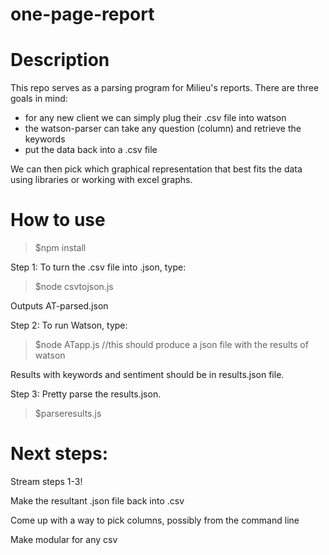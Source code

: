 # one-page-report

Description
===========

This repo serves as a parsing program for Milieu's reports. There are three goals in mind:

- for any new client we can simply plug their .csv file into watson
- the watson-parser can take any question (column) and retrieve the keywords
- put the data back into a .csv file

We can then pick which graphical representation that best fits the data using libraries or working with excel graphs.

How to use
=======
>$npm install

Step 1: To turn the .csv file into .json, type:
>$node csvtojson.js

Outputs AT-parsed.json

Step 2: To run Watson, type:
>$node ATapp.js //this should produce a json file with the results of watson

Results with keywords and sentiment should be in results.json file.

Step 3: Pretty parse the results.json.
>$parseresults.js

Next steps:
===========

Stream steps 1-3!

Make the resultant .json file back into .csv

Come up with a way to pick columns, possibly from the command line

Make modular for any csv

